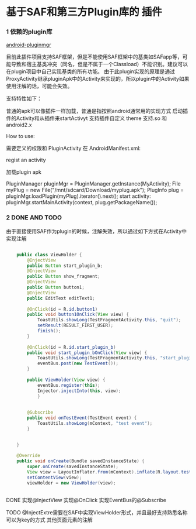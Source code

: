 


基于SAF和第三方Plugin库的 插件
=================


###   1     依赖的plugin库

[android-pluginmgr](https://github.com/houkx/android-pluginmgr)

目前此插件项目支持SAF框架，但是不能使用SAF框架中的基类如SAFapp等，可能导致和宿主基类冲突（同名，但是不属于一个Classload）不能识别。建议可以在plugin项目中自己实现基类的所有功能。
由于此plugin实现的原理是通过ProxyActivity继承pluginApk中的Activity来实现的，所以plugin中的Activity如果使用注解的话，可能会失效。

支持特性如下：

普通的apk可以像插件一样加载，普通是指按照android通常用的实现方式
启动插件的Activity和从插件来startActivyt
支持插件自定义 theme
支持.so 和android2.x

How to use:

需要定义的权限和 PluginActivity 在 AndroidManifest.xml:

<uses-permission android:name="android.permission.MOUNT_UNMOUNT_FILESYSTEMS" />

<uses-permission android:name="android.permission.WRITE_EXTERNAL_STORAGE" />

regist an activity

<activity android:name="androidx.pluginmgr.PluginActivity" />

加载plugin apk

PluginManager pluginMgr = PluginManager.getInstance(MyActivity);
File myPlug = new File("/mnt/sdcard/Download/myplug.apk");
PlugInfo plug = pluginMgr.loadPlugin(myPlug).iterator().next();
start activity:  pluginMgr.startMainActivity(context, plug.getPackageName()); 



###   2     DONE AND TODO

由于直接使用SAF作为plugin的时候，注解失效，所以通过如下方式在Activity中实现注解

```java

    public class ViewHolder {
        @InjectView
        public Button start_plugin_b;
        @InjectView
        public Button show_fragment;
        @InjectView
        public Button button1;
        @InjectView
        public EditText editText1;
        
        @OnClick(id = R.id.button1)
        public void button1OnClick(View view) {
            ToastUtils.showLong(TestFragmentActivity.this, "quit");
            setResult(RESULT_FIRST_USER);
            finish();
        }     
        
        @OnClick(id = R.id.start_plugin_b)
        public void start_plugin_bOnClick(View view) {
            ToastUtils.showLong(TestFragmentActivity.this, "start_plugin_b");
            eventBus.post(new TestEvent());
        }
        
        public ViewHolder(View view) {
            eventBus.register(this);
            Injector.injectInto(this, view);
            }
        
        
        @Subscribe
        public void onTestEvent(TestEvent event) {
            ToastUtils.showLong(mContext, "test event");
        }
        
      
    }

    @Override
    public void onCreate(Bundle savedInstanceState) {
        super.onCreate(savedInstanceState);
        View view = LayoutInflater.from(mContext).inflate(R.layout.test, null);
        setContentView(view);
        viewHolder = new ViewHolder(view);
    

```

DONE
实现@InjectView
实现@OnClick
实现EventBus的@Subscribe


TODO
@InjectExtre需要在SAF中实现ViewHolder形式，并且最好支持熟悉名称可以为key的方式
其他页面元素的注解
